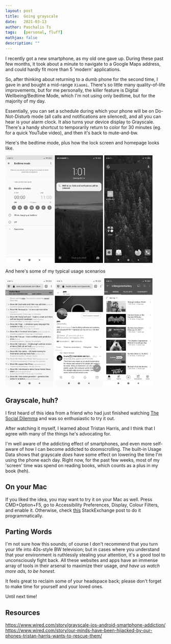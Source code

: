 ```yaml
---
layout: post
title:  Going grayscale
date:   2021-03-13
author: Paschalis Ts
tags:   [personal, fluff]
mathjax: false
description: ""
---
```


I recently got a new smartphone, as my old one gave up. During these past few months, it took about a minute to navigate to a Google Maps address, and could hardly fit more than 5 'modern' applications.

So, after thinking about returning to a dumb phone for the second time, I gave in and bought a mid-range `Xiaomi`. There's so little many quality-of-life improvements, but for me personally, the killer feature is Digital Wellbeing/Bedtime Mode, which I'm not using only bedtime, but for the majority of my day.

Essentially, you can set a schedule during which your phone will be on Do-Not-Disturb mode (all calls and notifications are silenced), and all you can hear is your alarm clock. It also turns your device display to Grayscale. There's a handy shortcut to temporarily return to color for 30 minutes (eg. for a quick YouTube video), and then it's back to mute-and-bw.

Here's the bedtime mode, plus how the lock screen and homepage looks like.
<div>
    <img src="/images/bw-smartphone/bedtime-mode.jpg" style='height: 30%; width: 30%; object-fit: contain'/>
    <img src="/images/bw-smartphone/lockscreen.jpg" style='height: 30%; width: 30%; object-fit: contain'/>
    <img src="/images/bw-smartphone/homepage.jpg" style='height: 30%; width: 30%; object-fit: contain'/>
</div>

And here's some of my typical usage scenarios
<div>
    <img src="/images/bw-smartphone/hackernews.jpg" style='height: 30%; width: 30%; object-fit: contain'/>
    <img src="/images/bw-smartphone/twitter.jpg" style='height: 30%; width: 30%; object-fit: contain'/>
    <img src="/images/bw-smartphone/youtube.jpg" style='height: 30%; width: 30%; object-fit: contain'/>
</div>

## Grayscale, huh?
I first heard of this idea from a friend who had just finished watching [The Social Dilemma](https://www.imdb.com/title/tt11464826/) and was so enthusiastic to try it out.

After watching it myself, I learned about Tristan Harris, and I think that I agree with many of the things he's advocating for.

I'm well aware of the addicting effect of smartphones, and even more self-aware of how I can become addicted to doomscrolling. The built-in Usage Data shows that grayscale *does* have some effect on lowering the time I'm using the phone each day. Right now, for the past few weeks, most of my 'screen' time was spend on reading books, which counts as a plus in my book (heh). 

## On your Mac
If you liked the idea, you may want to try it on your Mac as well. Press CMD+Option+F5, go to Accessibility Preferences, Display, Colour Filters, and enable it. Otherwise, check [this](https://apple.stackexchange.com/questions/240446/how-to-enable-disable-grayscale-mode-in-accessibility-via-terminal-app) StackExchange post to do it programmatically.


## Parting Words
I'm not sure how this sounds; of course I don't recommend that you turn your life into 40s-style BW television; but in cases where you understand that your environment is ruthlessly stealing your attention, it's a good tool to unconsciously fight back. All these websites and apps have an immense array of tools in their arsenal to maximize their usage, *and have us watch more ads, to be honest*. 

It feels great to reclaim some of your headspace back; please don't forget to make time for yourself and your loved ones.

Until next time!

## Resources
https://www.wired.com/story/grayscale-ios-android-smartphone-addiction/  
https://www.wired.com/story/our-minds-have-been-hijacked-by-our-phones-tristan-harris-wants-to-rescue-them/
